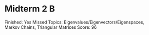 # Midterm 2 B

Finished: Yes
Missed Topics: Eigenvalues/Eigenvectors/Eigenspaces, Markov Chains, Triangular Matrices
Score: 96
